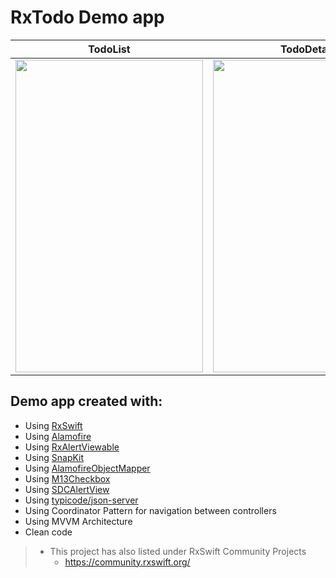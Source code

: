 # RxTodo Demo app

| TodoList  | TodoDetail |
| ------------- | ------------- |
| <img src="https://github.com/cagricolak/RxTodo-app/blob/master/gif/todo1.gif" width="300" height="500">  | <img src="https://github.com/cagricolak/RxTodo-app/blob/master/gif/todo2.gif" width="300" height="500"> |

Demo app created with:
--------

* Using [RxSwift](https://github.com/ReactiveX/RxSwift)
* Using [Alamofire](https://github.com/Alamofire/Alamofire)
* Using [RxAlertViewable](https://github.com/lm2343635/RxAlertViewable)
* Using [SnapKit](https://github.com/SnapKit/SnapKit)
* Using [AlamofireObjectMapper](https://github.com/tristanhimmelman/AlamofireObjectMapper)
* Using [M13Checkbox](https://github.com/Marxon13/M13Checkbox)
* Using [SDCAlertView](https://github.com/sberrevoets/SDCAlertView)
* Using [typicode/json-server](https://github.com/typicode/json-server)
* Using Coordinator Pattern for navigation between controllers
* Using MVVM Architecture
* Clean code

> - This project has also listed under RxSwift Community Projects
>   - https://community.rxswift.org/
